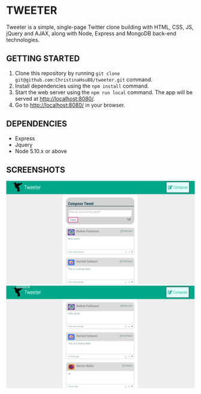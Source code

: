 # TWEETER
Tweeter is a simple, single-page Twitter clone building with HTML, CSS, JS, jQuery and AJAX, along with Node, Express and MongoDB back-end technologies.

## GETTING STARTED
1. Clone this repository by running `git clone git@github.com:ChristinaHsu88/tweeter.git` command.
2. Install dependencies using the `npm install` command.
3. Start the web server using the `npm run local` command. The app will be served at <http://localhost:8080/>.
4. Go to <http://localhost:8080/> in your browser.

## DEPENDENCIES
* Express
* Jquery
* Node 5.10.x or above

## SCREENSHOTS
!["Screenshot of tweet compose box"](https://github.com/ChristinaHsu88/tweeter/blob/master/docs/tweeter%20demo.png)
!["Screenshot of tweet without compose box"](https://github.com/ChristinaHsu88/tweeter/blob/master/docs/tweeter%20browsing.png)

